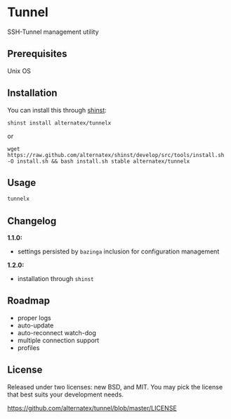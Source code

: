 Tunnel
=============

SSH-Tunnel management utility

Prerequisites
-------------

Unix OS

Installation
-------------

You can install this through [shinst](https://github.com/alternatex/shinst):

`shinst install alternatex/tunnelx`

or

`wget https://raw.github.com/alternatex/shinst/develop/src/tools/install.sh -O install.sh && bash install.sh stable alternatex/tunnelx`

Usage
-------------

```bash
tunnelx
```

Changelog
-------------
**1.1.0:**<br/>
* settings persisted by `bazinga` inclusion for configuration management

**1.2.0:**<br/>
* installation through `shinst` 

Roadmap
-------------
- proper logs
- auto-update
- auto-reconnect watch-dog
- multiple connection support 
- profiles 

License
-------------
Released under two licenses: new BSD, and MIT. You may pick the
license that best suits your development needs.

https://github.com/alternatex/tunnel/blob/master/LICENSE
